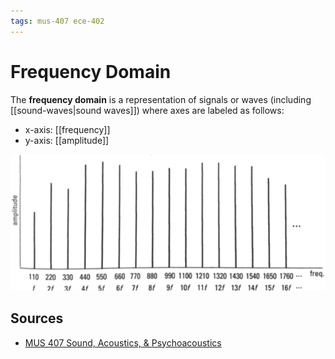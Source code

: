 ```yaml
---
tags: mus-407 ece-402
---
```


# Frequency Domain

The **frequency domain** is a representation of signals or waves (including [[sound-waves|sound waves]]) where axes are labeled as follows:

- x-axis: [[frequency]]
- y-axis: [[amplitude]]

![Frequency domain](../attachments/frequency-domain.png)

## Sources

- [MUS 407 Sound, Acoustics, & Psychoacoustics](https://prezi.com/view/ZcqvwosFJCFJQtQrbP75/)
